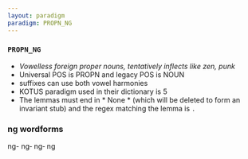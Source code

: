 ```yaml
---
layout: paradigm
paradigm: PROPN_NG
---
```

### ` PROPN_NG `

* _Vowelless foreign proper nouns, tentatively inflects like zen, punk_
* Universal POS is PROPN and legacy POS is NOUN
* suffixes can use both vowel harmonies
* KOTUS paradigm used in their dictionary is 5
* The lemmas must end in * None * (which will be deleted to form an invariant stub) and the regex matching the lemma is ` . `

### ng wordforms

ng-
ng‐
ng‑
ng

